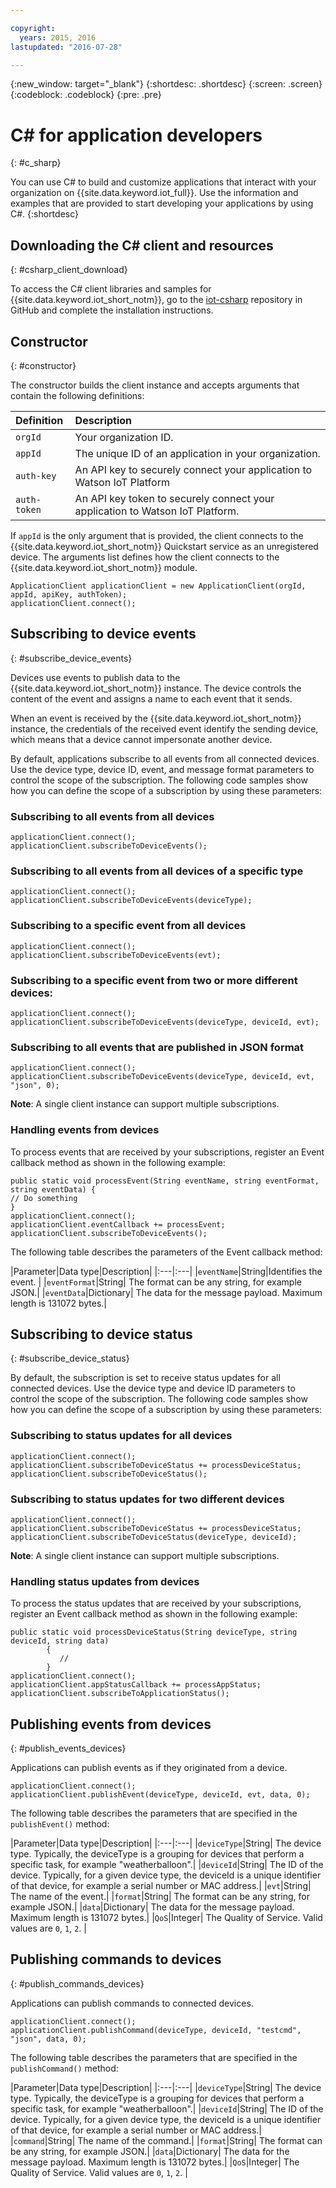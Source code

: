 ```yaml
---

copyright:
  years: 2015, 2016
lastupdated: "2016-07-28"

---
```


  {:new_window: target="_blank"}
{:shortdesc: .shortdesc}
{:screen: .screen}
{:codeblock: .codeblock}
{:pre: .pre}


# ﻿C# for application developers
{: #c_sharp}


You can use C# to build and customize applications that interact with your organization on {{site.data.keyword.iot_full}}. Use the information and examples that are provided to start developing your applications by using C#.
{:shortdesc}

## Downloading the C# client and resources
{: #csharp_client_download}

To access the C# client libraries and samples for {{site.data.keyword.iot_short_notm}}, go to the [iot-csharp](https://github.com/ibm-watson-iot/iot-csharp) repository in GitHub and complete the installation instructions.


## Constructor
{: #constructor}

The constructor builds the client instance and accepts arguments that contain the following definitions:

|Definition |Description |
|:---|:---|
|`orgId`   |Your organization ID.|
|`appId`   |The unique ID of an application in your organization.|
|`auth-key`   |An API key to securely connect your application to Watson IoT Platform|
|`auth-token`   |An API key token to securely connect your application to Watson IoT Platform.|

If `appId` is the only argument that is provided, the client connects to the {{site.data.keyword.iot_short_notm}} Quickstart service as an unregistered device. The arguments list defines how the client connects to the  {{site.data.keyword.iot_short_notm}} module.

```
ApplicationClient applicationClient = new ApplicationClient(orgId, appId, apiKey, authToken);  
applicationClient.connect();
```


## Subscribing to device events
{: #subscribe_device_events}

Devices use events to publish data to the {{site.data.keyword.iot_short_notm}} instance. The device controls the content of the event and assigns a name to each event that it sends.

When an event is received by the {{site.data.keyword.iot_short_notm}} instance, the credentials of the received event identify the sending device, which means that a device cannot impersonate another device.

By default, applications subscribe to all events from all connected devices. Use the device type, device ID, event, and message format parameters to control the scope of the subscription. The following code samples show how you can define the scope of a subscription by using these parameters:

### Subscribing to all events from all devices

```
applicationClient.connect();
applicationClient.subscribeToDeviceEvents();
```

### Subscribing to all events from all devices of a specific type

```
applicationClient.connect();
applicationClient.subscribeToDeviceEvents(deviceType);
```

### Subscribing to a specific event from all devices

```
applicationClient.connect();
applicationClient.subscribeToDeviceEvents(evt);
```

###  Subscribing to a specific event from two or more different devices:

```
applicationClient.connect();
applicationClient.subscribeToDeviceEvents(deviceType, deviceId, evt);
```

### Subscribing to all events that are published in JSON format

```
applicationClient.connect();
applicationClient.subscribeToDeviceEvents(deviceType, deviceId, evt, "json", 0);
```

**Note**: A single client instance can support multiple subscriptions.

### Handling events from devices

To process events that are received by your subscriptions, register an Event callback method as shown in the following example:

```
public static void processEvent(String eventName, string eventFormat, string eventData) {
// Do something
}
applicationClient.connect();
applicationClient.eventCallback += processEvent;
applicationClient.subscribeToDeviceEvents();
```
The following table describes the parameters of the Event callback method:

|Parameter|Data type|Description|
|:---|:---|
|`eventName`|String|Identifies the event. |
|`eventFormat`|String| The format can be any string, for example JSON.|
|`eventData`|Dictionary| The data for the message payload. Maximum length is 131072 bytes.|


## Subscribing to device status
{: #subscribe_device_status}

By default, the subscription is set to receive status updates for all connected devices. Use the device type and device ID parameters to control the scope of the subscription. The following code samples show how you can define the scope of a subscription by using these parameters:

### Subscribing to status updates for all devices

```
applicationClient.connect();
applicationClient.subscribeToDeviceStatus += processDeviceStatus;
applicationClient.subscribeToDeviceStatus();
```

### Subscribing to status updates for two different devices

```
applicationClient.connect();
applicationClient.subscribeToDeviceStatus += processDeviceStatus;
applicationClient.subscribeToDeviceStatus(deviceType, deviceId);
```

**Note**: A single client instance can support multiple subscriptions.

### Handling status updates from devices

To process the status updates that are received by your subscriptions, register an Event callback method as shown in the following example:

```
public static void processDeviceStatus(String deviceType, string deviceId, string data)
        {
           //
        }
applicationClient.connect();
applicationClient.appStatusCallback += processAppStatus;
applicationClient.subscribeToApplicationStatus();
```

## Publishing events from devices
{: #publish_events_devices}

Applications can publish events as if they originated from a device.

```
applicationClient.connect();
applicationClient.publishEvent(deviceType, deviceId, evt, data, 0);

```

The following table describes the parameters that are specified in the `publishEvent()` method:

|Parameter|Data type|Description|
|:---|:---|
|`deviceType`|String| The device type. Typically, the deviceType is a grouping for devices that perform a specific task, for example "weatherballoon".|
|`deviceId`|String| The ID of the device. Typically, for a given device type, the deviceId is a unique identifier of that device, for example a serial number or MAC address.|
|`evt`|String| The name of the event.|
|`format`|String| The format can be any string, for example JSON.|
|`data`|Dictionary| The data for the message payload. Maximum length is 131072 bytes.|
|`QoS`|Integer| The Quality of Service. Valid values are `0`, `1`, `2`. |


## Publishing commands to devices
{: #publish_commands_devices}

Applications can publish commands to connected devices.

```
applicationClient.connect();
applicationClient.publishCommand(deviceType, deviceId, "testcmd", "json", data, 0);
```
The following table describes the parameters that are specified in the `publishCommand()` method:

|Parameter|Data type|Description|
|:---|:---|
|`deviceType`|String| The device type. Typically, the deviceType is a grouping for devices that perform a specific task, for example "weatherballoon".|
|`deviceId`|String| The ID of the device. Typically, for a given device type, the deviceId is a unique identifier of that device, for example a serial number or MAC address.|
|`command`|String| The name of the command.|
|`format`|String| The format can be any string, for example JSON.|
|`data`|Dictionary| The data for the message payload. Maximum length is 131072 bytes.|
|`QoS`|Integer| The Quality of Service. Valid values are `0`, `1`, `2`. |
